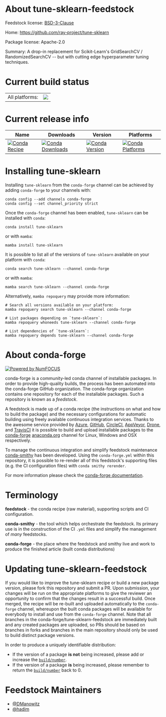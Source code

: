 About tune-sklearn-feedstock
============================

Feedstock license: [BSD-3-Clause](https://github.com/conda-forge/tune-sklearn-feedstock/blob/main/LICENSE.txt)

Home: https://github.com/ray-project/tune-sklearn

Package license: Apache-2.0

Summary: A drop-in replacement for Scikit-Learn's GridSearchCV / RandomizedSearchCV -- but with cutting edge hyperparameter tuning techniques.

Current build status
====================


<table><tr><td>All platforms:</td>
    <td>
      <a href="https://dev.azure.com/conda-forge/feedstock-builds/_build/latest?definitionId=11430&branchName=main">
        <img src="https://dev.azure.com/conda-forge/feedstock-builds/_apis/build/status/tune-sklearn-feedstock?branchName=main">
      </a>
    </td>
  </tr>
</table>

Current release info
====================

| Name | Downloads | Version | Platforms |
| --- | --- | --- | --- |
| [![Conda Recipe](https://img.shields.io/badge/recipe-tune--sklearn-green.svg)](https://anaconda.org/conda-forge/tune-sklearn) | [![Conda Downloads](https://img.shields.io/conda/dn/conda-forge/tune-sklearn.svg)](https://anaconda.org/conda-forge/tune-sklearn) | [![Conda Version](https://img.shields.io/conda/vn/conda-forge/tune-sklearn.svg)](https://anaconda.org/conda-forge/tune-sklearn) | [![Conda Platforms](https://img.shields.io/conda/pn/conda-forge/tune-sklearn.svg)](https://anaconda.org/conda-forge/tune-sklearn) |

Installing tune-sklearn
=======================

Installing `tune-sklearn` from the `conda-forge` channel can be achieved by adding `conda-forge` to your channels with:

```
conda config --add channels conda-forge
conda config --set channel_priority strict
```

Once the `conda-forge` channel has been enabled, `tune-sklearn` can be installed with `conda`:

```
conda install tune-sklearn
```

or with `mamba`:

```
mamba install tune-sklearn
```

It is possible to list all of the versions of `tune-sklearn` available on your platform with `conda`:

```
conda search tune-sklearn --channel conda-forge
```

or with `mamba`:

```
mamba search tune-sklearn --channel conda-forge
```

Alternatively, `mamba repoquery` may provide more information:

```
# Search all versions available on your platform:
mamba repoquery search tune-sklearn --channel conda-forge

# List packages depending on `tune-sklearn`:
mamba repoquery whoneeds tune-sklearn --channel conda-forge

# List dependencies of `tune-sklearn`:
mamba repoquery depends tune-sklearn --channel conda-forge
```


About conda-forge
=================

[![Powered by
NumFOCUS](https://img.shields.io/badge/powered%20by-NumFOCUS-orange.svg?style=flat&colorA=E1523D&colorB=007D8A)](https://numfocus.org)

conda-forge is a community-led conda channel of installable packages.
In order to provide high-quality builds, the process has been automated into the
conda-forge GitHub organization. The conda-forge organization contains one repository
for each of the installable packages. Such a repository is known as a *feedstock*.

A feedstock is made up of a conda recipe (the instructions on what and how to build
the package) and the necessary configurations for automatic building using freely
available continuous integration services. Thanks to the awesome service provided by
[Azure](https://azure.microsoft.com/en-us/services/devops/), [GitHub](https://github.com/),
[CircleCI](https://circleci.com/), [AppVeyor](https://www.appveyor.com/),
[Drone](https://cloud.drone.io/welcome), and [TravisCI](https://travis-ci.com/)
it is possible to build and upload installable packages to the
[conda-forge](https://anaconda.org/conda-forge) [anaconda.org](https://anaconda.org/)
channel for Linux, Windows and OSX respectively.

To manage the continuous integration and simplify feedstock maintenance
[conda-smithy](https://github.com/conda-forge/conda-smithy) has been developed.
Using the ``conda-forge.yml`` within this repository, it is possible to re-render all of
this feedstock's supporting files (e.g. the CI configuration files) with ``conda smithy rerender``.

For more information please check the [conda-forge documentation](https://conda-forge.org/docs/).

Terminology
===========

**feedstock** - the conda recipe (raw material), supporting scripts and CI configuration.

**conda-smithy** - the tool which helps orchestrate the feedstock.
                   Its primary use is in the construction of the CI ``.yml`` files
                   and simplify the management of *many* feedstocks.

**conda-forge** - the place where the feedstock and smithy live and work to
                  produce the finished article (built conda distributions)


Updating tune-sklearn-feedstock
===============================

If you would like to improve the tune-sklearn recipe or build a new
package version, please fork this repository and submit a PR. Upon submission,
your changes will be run on the appropriate platforms to give the reviewer an
opportunity to confirm that the changes result in a successful build. Once
merged, the recipe will be re-built and uploaded automatically to the
`conda-forge` channel, whereupon the built conda packages will be available for
everybody to install and use from the `conda-forge` channel.
Note that all branches in the conda-forge/tune-sklearn-feedstock are
immediately built and any created packages are uploaded, so PRs should be based
on branches in forks and branches in the main repository should only be used to
build distinct package versions.

In order to produce a uniquely identifiable distribution:
 * If the version of a package **is not** being increased, please add or increase
   the [``build/number``](https://docs.conda.io/projects/conda-build/en/latest/resources/define-metadata.html#build-number-and-string).
 * If the version of a package **is** being increased, please remember to return
   the [``build/number``](https://docs.conda.io/projects/conda-build/en/latest/resources/define-metadata.html#build-number-and-string)
   back to 0.

Feedstock Maintainers
=====================

* [@DManowitz](https://github.com/DManowitz/)
* [@hadim](https://github.com/hadim/)

